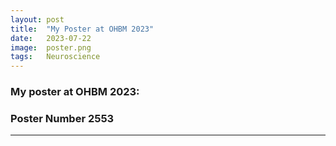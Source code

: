 ```yaml
---
layout: post
title:  "My Poster at OHBM 2023"
date:   2023-07-22
image:  poster.png
tags:   Neuroscience
---
```


### My poster at OHBM 2023:
### Poster Number <strong> 2553 </strong>

---
<object data="images/POSTER_toprint_Maschke.pdf" width="1000" height="2000" type='application/pdf'></object>
